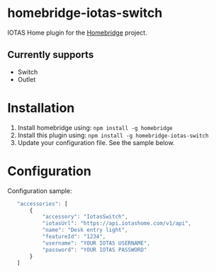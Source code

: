 # homebridge-iotas-switch

IOTAS Home plugin for the [Homebridge](https://github.com/nfarina/homebridge) project.

## Currently supports
- Switch
- Outlet

# Installation

1. Install homebridge using: `npm install -g homebridge`
2. Install this plugin using: `npm install -g homebridge-iotas-switch`
3. Update your configuration file. See the sample below.

# Configuration

Configuration sample:

 ```javascript
    "accessories": [
        {
            "accessory": "IotasSwitch",
            "iotasUrl": "https://api.iotashome.com/v1/api",
            "name": "Desk entry light",
            "featureId": "1234",
            "username": "YOUR IOTAS USERNAME",
            "password": "YOUR IOTAS PASSWORD"
        }
    ]
```
